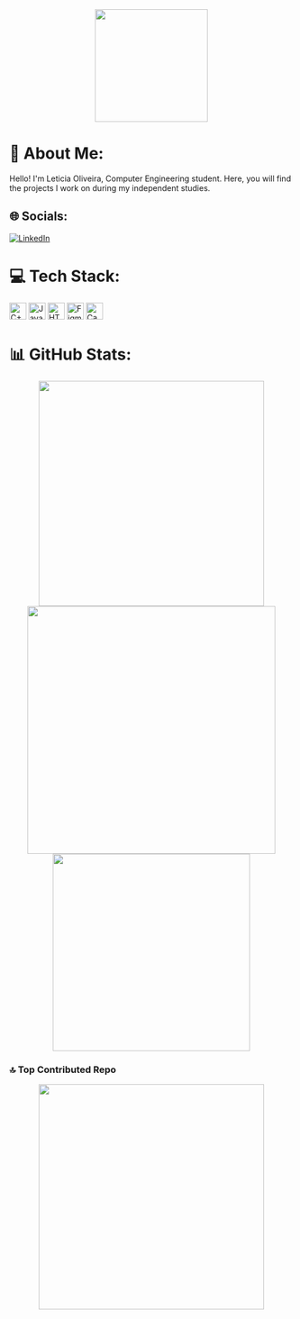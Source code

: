 <div align="center">
<img src="https://github.com/user-attachments/assets/c9f1038d-fc64-4bf0-9d0d-10cc1f433aab" width="200px"/>
</div>

# 💫 About Me:
Hello! I'm Leticia Oliveira, Computer Engineering student. Here, you will find the projects I work on during my independent studies.

## 🌐 Socials:
[![LinkedIn](https://img.shields.io/badge/LinkedIn-%230077B5.svg?logo=linkedin&logoColor=white)](https://linkedin.com/in/https://www.linkedin.com/in/leticia-soliveira) 

# 💻 Tech Stack:
<div>
<img src="https://cdn.jsdelivr.net/gh/devicons/devicon@latest/icons/cplusplus/cplusplus-plain.svg" alt="C++" width="30px"/>
<img src="https://cdn.jsdelivr.net/gh/devicons/devicon@latest/icons/javascript/javascript-original.svg" alt="JavaScript" width="30px"/>
<img src="https://cdn.jsdelivr.net/gh/devicons/devicon@latest/icons/html5/html5-original.svg" alt="HTML5" width="30px"/>
<img src="https://cdn.jsdelivr.net/gh/devicons/devicon@latest/icons/figma/figma-original.svg" alt="Figma" width="30px"/>
<img src="https://cdn.jsdelivr.net/gh/devicons/devicon@latest/icons/canva/canva-original.svg" alt="Canva" width="30px"/>
</div> 

# 📊 GitHub Stats:
<div align="center">
<img src="https://github-readme-stats.vercel.app/api?username=letfirmo&theme=bear&hide_border=false&include_all_commits=false&count_private=false" width="400px"/>
<img src="https://github-readme-streak-stats.herokuapp.com/?user=letfirmo&theme=bear&hide_border=false" width="440px"/>
</div> 
<div align="center">
<img src="https://github-readme-stats.vercel.app/api/top-langs/?username=letfirmo&theme=bear&hide_border=false&include_all_commits=false&count_private=false&layout=compact" width="350px"/>
</div>

### 🔝 Top Contributed Repo
<div align="center">
<img src="https://github-contributor-stats.vercel.app/api?username=letfirmo&limit=5&theme=radical&combine_all_yearly_contributions=true" width="400px"/>
</div>

<!-- Proudly created with GPRM ( https://gprm.itsvg.in ) -->
